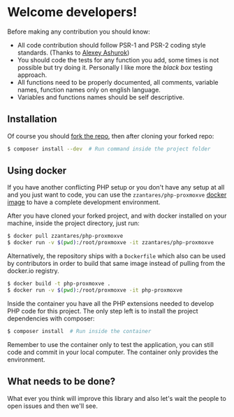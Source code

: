 Welcome developers!
===================

Before making any contribution you should know:

- All code contribution should follow PSR-1 and PSR-2 coding style standards. (Thanks to [Alexey Ashurok](https://github.com/aotd1))
- You should code the tests for any function you add, some times is not possible but try doing it. Personally I like more the *black box* testing approach.
- All functions need to be properly documented, all comments, variable names, function names only on english language.
- Variables and functions names should be self descriptive.


Installation
------------

Of course you should [fork the repo](https://github.com/ZzAntares/ProxmoxVE/fork), then after cloning your forked repo:

```sh
$ composer install --dev  # Run command inside the project folder
```

Using docker
------------

If you have another conflicting PHP setup or you don't have any setup at all and you just want to code, you can use the `zzantares/php-proxmoxve` [docker image](https://hub.docker.com/r/zzantares/php-proxmoxve/) to have a complete development environment.

After you have cloned your forked project, and with docker installed on your machine, inside the project directory, just run:

``` sh
$ docker pull zzantares/php-proxmoxve
$ docker run -v $(pwd):/root/proxmoxve -it zzantares/php-proxmoxve
```

Alternatively, the repository ships with a `Dockerfile` which also can be used by contributors in order to build that same image instead of pulling from the docker.io registry.

``` sh
$ docker build -t php-proxmoxve .
$ docker run -v $(pwd):/root/proxmoxve -it php-proxmoxve
```

Inside the container you have all the PHP extensions needed to develop PHP code for this project. The only step left is to install the project dependencies with composer:

``` sh
$ composer install  # Run inside the container
```

Remember to use the container only to test the application, you can still code and commit in your local computer. The container only provides the environment.

What needs to be done?
----------------------

What ever you think will improve this library and also let's wait the people to open issues and then we'll see.
